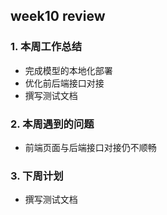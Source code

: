 ## week10 review

### 1. 本周工作总结
- 完成模型的本地化部署
- 优化前后端接口对接
- 撰写测试文档
### 2. 本周遇到的问题
- 前端页面与后端接口对接仍不顺畅
### 3. 下周计划
- 撰写测试文档